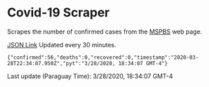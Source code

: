 # Covid-19 Scraper

Scrapes the number of confirmed cases from the [MSPBS](https://www.mspbs.gov.py/covid-19.php) web page.

[JSON Link](https://jmayalag.github.io/covid19-scrape/cases.json)
Updated every 30 minutes.
```
{"confirmed":56,"deaths":0,"recovered":0,"timestamp":"2020-03-28T22:34:07.950Z","pyt":"3/28/2020, 18:34:07 GMT-4"}
```
Last update (Paraguay Time): 3/28/2020, 18:34:07 GMT-4